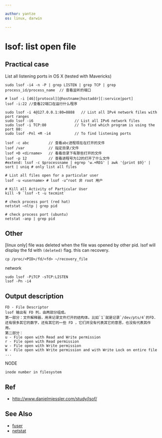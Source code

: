 ```yaml
---

author: yantze
os: linux, darwin

---
```



lsof: list open file
====================

Practical case
--------------

List all listening ports in OS X (tested with Mavericks)

```
sudo lsof -i4 -n -P | grep LISTEN | grep TCP | grep process_id/process_name  // 查看监听的端口
```

```
# lsof -i [46][protocol][@hostname|hostaddr][:service|port]
lsof -i:22 //查看22端口在运行什么程序

sudo lsof -i 4@127.0.0.1:80=8888   // List all IPv4 network files with port ranges
sudo lsof -i6                   // List all IPv6 network files
sudo lsof -i TCP:80             // To find which program is using the port 80:
sudo lsof -Pnl +M -i4           // To find listening ports

lsof -c abc         // 查看abc进程现在在打开的文件
lsof /var           // 指定目录/文件
lsof +D <dirname>   // 看看目录下有那些打开的文件
lsof -p 12          // 查看进程号为12的打开了什么文件
#extend: lsof -c $processname | egrep 'w.+REG' | awk '{print $9}' | sort | uniq # only list all files

# List all files open for a particular user
lsof -u <username> # lsof -u^root 非 root 用户

# Kill all Activity of Particular User
kill -9 `lsof -t -u tecmint`

# check process port (red hat)
netstat –nltp | grep pid

# check process port (ubuntu)
netstat -anp | grep pid
```

Other
-----
[linux only] file was deleted  when the file was opened by other pid. lsof will display the fd with `(deleted)` flag. this can recovery.
```
cp /proc/<PID>/fd/<fd> ~/recovery_file
```

network
```
sudo lsof -PiTCP -sTCP:LISTEN
lsof -Pn -i4
```


Output description
------------------
```
FD - File Descriptor
lsof 输出有 FD 列，由两部分组成。
第一部分：文件解释器，用来记录文件打开的结构体。比如`1`就是记录`/dev/pts/4`的FD.还有很多其它的数字，还有其它的一些 FD ，它们并没有代表其它的意思，也没有代表其作用。
第二部分：
u - File open with Read and Write permission
r - File open with Read permission
w - File open with Write permission
W - File open with Write permission and with Write Lock on entire file
...
```
NODE
```
inode number in filesystem
```

Ref
---
* http://www.danielmiessler.com/study/lsof/

See Also
--------
* [fuser](./fuser.md)
* [netstat](./netstat.md)
